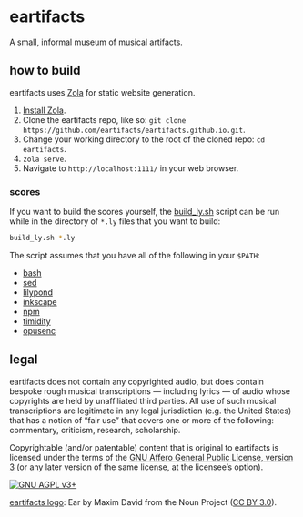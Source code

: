 # eartifacts

A small, informal museum of musical artifacts.

## how to build

eartifacts uses [Zola](https://www.getzola.org/) for static website generation.

1. [Install Zola][install-zola].
2. Clone the eartifacts repo, like so:
   `git clone https://github.com/eartifacts/eartifacts.github.io.git`.
3. Change your working directory to the root of the cloned repo:
   `cd eartifacts`.
4. `zola serve`.
5. Navigate to `http://localhost:1111/` in your web browser.

### scores

If you want to build the scores yourself, the [build\_ly\.sh](build_ly.sh)
script can be run while in the directory of `*.ly` files that you want to
build:

```bash
build_ly.sh *.ly
```

The script assumes that you have all of the following in your `$PATH`:

- [bash](https://www.gnu.org/software/bash/)
- [sed](https://en.wikipedia.org/wiki/Sed)
- [lilypond](http://lilypond.org/)
- [inkscape](https://inkscape.org/)
- [npm](https://www.npmjs.com/)
- [timidity](https://en.wikipedia.org/wiki/TiMidity%2B%2B)
- [opusenc](https://opus-codec.org/docs/opus-tools/opusenc.html)

## legal

eartifacts does not contain any copyrighted audio, but does contain bespoke
rough musical transcriptions &mdash; including lyrics &mdash; of audio whose
copyrights are held by unaffiliated third parties. All use of such musical
transcriptions are legitimate in any legal jurisdiction (e.g. the United
States) that has a notion of &ldquo;fair use&rdquo; that covers one or more of
the following: commentary, criticism, research, scholarship.

Copyrightable (and/or patentable) content that is original to eartifacts is
licensed under the terms of the [GNU Affero General Public License, version
3](https://www.gnu.org/licenses/agpl-3.0.html) (or any later version of the
same license, at the licensee&rsquo;s option).

[![GNU AGPL v3+](https://www.gnu.org/graphics/agplv3-with-text-162x68.png
"GNU AGPL v3+")](https://www.gnu.org/licenses/agpl-3.0.html)

[eartifacts logo](static/img/eartifacts.svg): Ear by Maxim David from the Noun
Project ([CC BY 3\.0](https://creativecommons.org/licenses/by/3.0/)).

[install-zola]: https://www.getzola.org/documentation/getting-started/installation/

